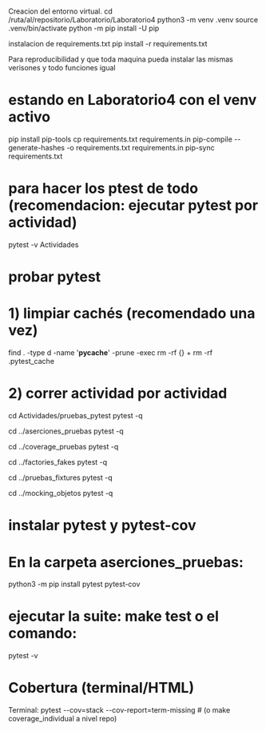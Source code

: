 # 
Creacion del entorno virtual.
cd /ruta/al/repositorio/Laboratorio/Laboratorio4
python3 -m venv .venv
source .venv/bin/activate
python -m pip install -U pip

instalacion de requirements.txt
pip install -r requirements.txt


Para reproducibilidad y que toda maquina pueda instalar las mismas verisones y todo funciones igual
# estando en Laboratorio4 con el venv activo
pip install pip-tools
cp requirements.txt requirements.in
pip-compile --generate-hashes -o requirements.txt requirements.in
pip-sync requirements.txt

# para hacer los ptest de todo (recomendacion: ejecutar pytest por actividad)
pytest -v Actividades


# probar pytest
# 1) limpiar cachés (recomendado una vez)
find . -type d -name '__pycache__' -prune -exec rm -rf {} +
rm -rf .pytest_cache

# 2) correr actividad por actividad
cd Actividades/pruebas_pytest
pytest -q

cd ../aserciones_pruebas
pytest -q

cd ../coverage_pruebas
pytest -q

cd ../factories_fakes
pytest -q

cd ../pruebas_fixtures
pytest -q

cd ../mocking_objetos
pytest -q

# instalar pytest y pytest-cov  
# En la carpeta aserciones_pruebas:
python3 -m pip install pytest pytest-cov
# ejecutar la suite: make test  o el comando:
pytest -v

# Cobertura (terminal/HTML)

Terminal: 
pytest --cov=stack --cov-report=term-missing   # (o make coverage_individual a nivel repo)